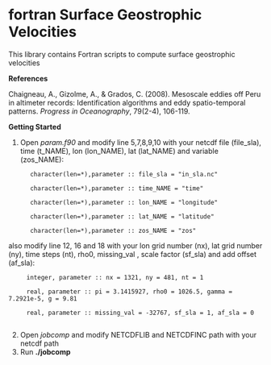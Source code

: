 # fortran Surface Geostrophic Velocities

This library contains Fortran scripts to compute surface geostrophic velocities

**References**

Chaigneau, A., Gizolme, A., & Grados, C. (2008). Mesoscale eddies off Peru in altimeter records: Identification algorithms and eddy spatio-temporal patterns. *Progress in Oceanography*, 79(2-4), 106-119.

 **Getting Started**

1. Open *param.f90* and modify line 5,7,8,9,10 with your netcdf file (file_sla), time (t_NAME), lon (lon_NAME), lat (lat_NAME) and variable (zos_NAME):
```
      character(len=*),parameter :: file_sla = "in_sla.nc"
      
      character(len=*),parameter :: time_NAME = "time"
      
      character(len=*),parameter :: lon_NAME = "longitude"
      
      character(len=*),parameter :: lat_NAME = "latitude"
      
      character(len=*),parameter :: zos_NAME = "zos"
```      
 also modify line 12, 16 and 18 with your lon grid number (nx), lat grid number (ny), time steps (nt), rho0,  missing_val , scale factor (sf_sla) and add offset (af_sla):

```
     integer, parameter :: nx = 1321, ny = 481, nt = 1

     real, parameter :: pi = 3.1415927, rho0 = 1026.5, gamma = 7.2921e-5, g = 9.81

     real, parameter :: missing_val = -32767, sf_sla = 1, af_sla = 0
     
```   
2. Open *jobcomp* and modify NETCDFLIB and NETCDFINC path with your netcdf path
3. Run **./jobcomp**
